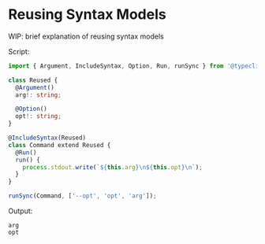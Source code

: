# Reusing Syntax Models

WIP: brief explanation of reusing syntax models


Script:

```ts
import { Argument, IncludeSyntax, Option, Run, runSync } from '@typecli/framework';

class Reused {
  @Argument()
  arg!: string;

  @Option()
  opt!: string;
}

@IncludeSyntax(Reused)
class Command extend Reused {
  @Run()
  run() {
    process.stdout.write(`${this.arg}\n${this.opt}\n`);
  }
}

runSync(Command, ['--opt', 'opt', 'arg']);
```

Output:

```
arg
opt
```
